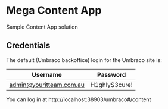 # Mega Content App

Sample Content App solution

## Credentials

The default (Umbraco backoffice) login for the Umbraco site is:

| Username | Password |
| -------- | -------- |
| admin@youritteam.com.au | H1ghlyS3cure! |

You can log in at http://localhost:38903/umbraco#/content